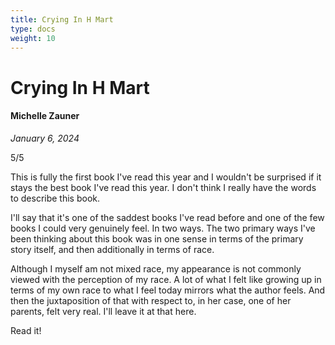 ```yaml
---
title: Crying In H Mart
type: docs
weight: 10
---
```


# Crying In H Mart  

#### Michelle Zauner

*January 6, 2024*  

5/5  

This is fully the first book I've read this year and I wouldn't be surprised if it stays the best book I've read this year. I don't think I really have the words to describe this book.  

I'll say that it's one of the saddest books I've read before and one of the few books I could very genuinely feel. In two ways. The two primary ways I've been thinking about this book was in one sense in terms of the primary story itself, and then additionally in terms of race.  

Although I myself am not mixed race, my appearance is not commonly viewed with the perception of my race. A lot of what I felt like growing up in terms of my own race to what I feel today mirrors what the author feels. And then the juxtaposition of that with respect to, in her case, one of her parents, felt very real. I'll leave it at that here.  

Read it!  